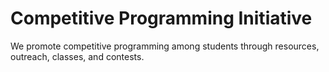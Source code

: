 # Competitive Programming Initiative

We promote competitive programming among students through resources, outreach, classes, and contests.
